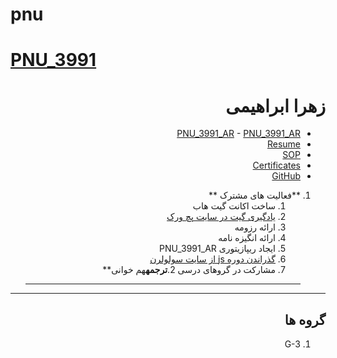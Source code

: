 # pnu
 # [PNU_3991](https://github.com/AliRazavi-edu/PNU_3991#TOC)	


<div dir="rtl">

# زهرا ابراهیمی
- [PNU_3991_AR](https://github.com/ebrahimiz/PNU_3991_AR)	- [PNU_3991_AR](https://github.com/ebrahimiz/PNU_3991_AR)
- [Resume](https://ebrahimiz.github.io/Resume/) 	
- [SOP](https://ebrahimiz.github.io/SOP/)
- [Certificates](https://ebrahimiz.github.io/Certificates/)
- [GitHub](https://github.com/ebrahimiz)	

 
1. **فعالیت های مشترک **
     1.  ساخت اکانت گیت هاب
    2. [یادگیری گیت در سایت پچ ورک](http://jlord.us/patchwork/)	   
    3.  ارائه رزومه
    4.  ارائه انگیزه نامه
    5. ایجاد ریپازیتوری PNU_3991_AR	   
    6. [گذراندن دوره js از سایت سولولرن](http://Sololearn.com)	 
    7.  مشارکت در گروهای درسی
 2.**ترجمه**هم خوانی**   
    ----------------------------------------------
------------------------------------------
## گروه ها
<a name="G3"></a>	<a name="G3"></a>
1. G-3	
  >
